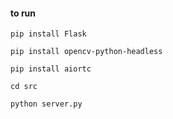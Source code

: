 #### to run

`pip install Flask`

`pip install opencv-python-headless`

`pip install aiortc`

`cd src`

`python server.py`
